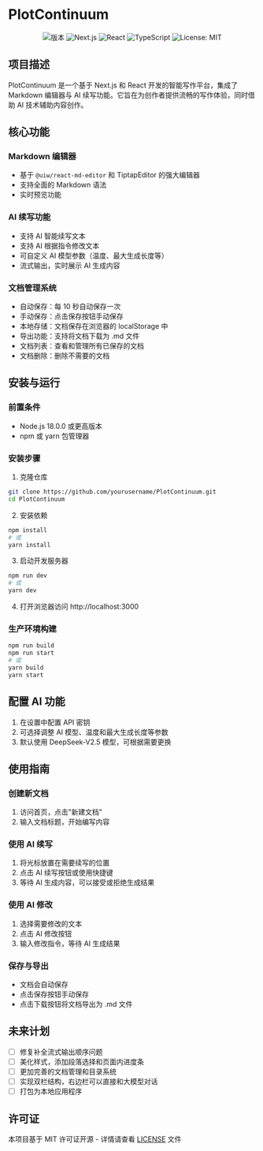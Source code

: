# PlotContinuum

<div align="center">
  <img src="https://img.shields.io/badge/版本-0.1.0-blue.svg" alt="版本" />
  <img src="https://img.shields.io/badge/Next.js-14.0.0-black" alt="Next.js" />
  <img src="https://img.shields.io/badge/React-18.2.0-61DAFB" alt="React" />
  <img src="https://img.shields.io/badge/TypeScript-5.0.0-3178C6" alt="TypeScript" />
  <img src="https://img.shields.io/badge/License-MIT-yellow.svg" alt="License: MIT" />
</div>

## 项目描述

PlotContinuum 是一个基于 Next.js 和 React 开发的智能写作平台，集成了 Markdown 编辑器与 AI 续写功能。它旨在为创作者提供流畅的写作体验，同时借助 AI 技术辅助内容创作。

## 核心功能

### Markdown 编辑器
- 基于 `@uiw/react-md-editor` 和 TiptapEditor 的强大编辑器
- 支持全面的 Markdown 语法
- 实时预览功能

### AI 续写功能
- 支持 AI 智能续写文本
- 支持 AI 根据指令修改文本
- 可自定义 AI 模型参数（温度、最大生成长度等）
- 流式输出，实时展示 AI 生成内容

### 文档管理系统
- 自动保存：每 10 秒自动保存一次
- 手动保存：点击保存按钮手动保存
- 本地存储：文档保存在浏览器的 localStorage 中
- 导出功能：支持将文档下载为 .md 文件
- 文档列表：查看和管理所有已保存的文档
- 文档删除：删除不需要的文档

## 安装与运行

### 前置条件
- Node.js 18.0.0 或更高版本
- npm 或 yarn 包管理器

### 安装步骤

1. 克隆仓库
```bash
git clone https://github.com/yourusername/PlotContinuum.git
cd PlotContinuum
```

2. 安装依赖
```bash
npm install
# 或
yarn install
```

3. 启动开发服务器
```bash
npm run dev
# 或
yarn dev
```

4. 打开浏览器访问 http://localhost:3000

### 生产环境构建
```bash
npm run build
npm run start
# 或
yarn build
yarn start
```

## 配置 AI 功能

1. 在设置中配置 API 密钥
2. 可选择调整 AI 模型、温度和最大生成长度等参数
3. 默认使用 DeepSeek-V2.5 模型，可根据需要更换

## 使用指南

### 创建新文档
1. 访问首页，点击"新建文档"
2. 输入文档标题，开始编写内容

### 使用 AI 续写
1. 将光标放置在需要续写的位置
2. 点击 AI 续写按钮或使用快捷键
3. 等待 AI 生成内容，可以接受或拒绝生成结果

### 使用 AI 修改
1. 选择需要修改的文本
2. 点击 AI 修改按钮
3. 输入修改指令，等待 AI 生成结果

### 保存与导出
- 文档会自动保存
- 点击保存按钮手动保存
- 点击下载按钮将文档导出为 .md 文件

## 未来计划
- [ ] 修复补全流式输出顺序问题
- [ ] 美化样式，添加段落选择和页面内进度条
- [ ] 更加完善的文档管理和目录系统
- [ ] 实现双栏结构，右边栏可以直接和大模型对话
- [ ] 打包为本地应用程序

## 许可证

本项目基于 MIT 许可证开源 - 详情请查看 [LICENSE](LICENSE) 文件
